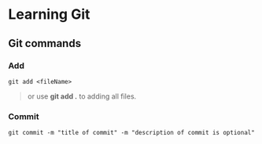 # Learning Git

## Git commands

### Add
```
git add <fileName>
```
>or use **git add .** to adding all files.

### Commit
```
git commit -m "title of commit" -m "description of commit is optional"
```
